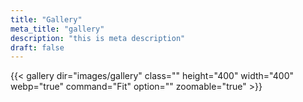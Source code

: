 ```yaml
---
title: "Gallery"
meta_title: "gallery"
description: "this is meta description"
draft: false
---
```




{{< gallery dir="images/gallery" class="" height="400" width="400" webp="true" command="Fit" option="" zoomable="true" >}}